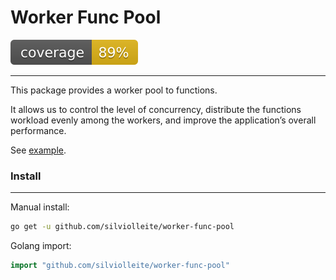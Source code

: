 # Worker Func Pool

![coverage](https://raw.githubusercontent.com/silviolleite/worker-func-pool/badges/.badges/main/coverage.svg)

---

This package provides a worker pool to functions.

It allows us to control the level of concurrency,
distribute the functions workload evenly among the workers, and improve the application’s overall performance.

See [example](/example/main.go).

### Install

---

Manual install:

```bash
go get -u github.com/silviolleite/worker-func-pool
```

Golang import:

```go
import "github.com/silviolleite/worker-func-pool"
```
